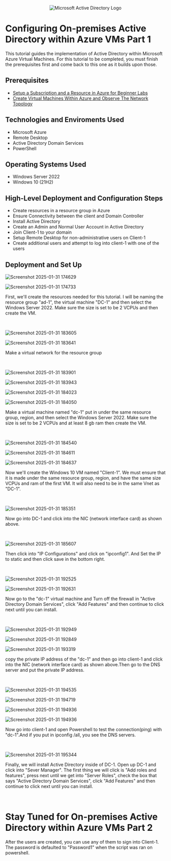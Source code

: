 <p align="center">
<img src="https://i.imgur.com/pU5A58S.png" alt="Microsoft Active Directory Logo"/>
</p>

<h1>Configuring On-premises Active Directory within Azure VMs Part 1</h1>
This tutorial guides the implementation of Active Directory within Microsoft Azure Virtual Machines. For this tutorial to be completed, you must finish the prerequisites first and come back to this one as it builds upon those.  <br />

<h2>Prerequisites</h2>

- [Setup a Subscription and a Resource in Azure for Beginner Labs](https://github.com/bvongpradith/setup-azure-sub-and-resource)
- [Create Virtual Machines Within Azure and Observe The Network Topology](https://github.com/bvongpradith/creating-azure-vm)

<h2>Technologies and Enviroments Used</h2>

- Microsoft Azure
- Remote Desktop
- Active Directory Domain Services
- PowerShell

<h2>Operating Systems Used </h2>

- Windows Server 2022
- Windows 10 (21H2)

<h2>High-Level Deployment and Configuration Steps</h2>

- Create resources in a resource group in Azure
- Ensure Connectivity between the client and Domain Controller
- Install Active Directory
- Create an Admin and Normal User Account in Active Directory
- Join Client-1 to your domain
- Setup Remote Desktop for non-administrative users on Client-1
- Create additional users and attempt to log into client-1 with one of the users

<h2>Deployment and Set Up</h2>

![Screenshot 2025-01-31 174629](https://github.com/user-attachments/assets/c5ab2be9-b483-4f83-b732-f51a22d2574a)

![Screenshot 2025-01-31 174733](https://github.com/user-attachments/assets/bed5eaa1-92c5-4c0b-8f13-635301ce3e2a)

<p>
First, we'll create the resources needed for this tutorial. I will be naming the resource group "ad-1", the virtual machine "DC-1" and then select the Windows Server 2022. Make sure the size is set to be 2 VCPUs and then create the VM.
</p>
<br />

![Screenshot 2025-01-31 183605](https://github.com/user-attachments/assets/efed5f5b-c607-4a15-aa05-c973ec759814)

![Screenshot 2025-01-31 183641](https://github.com/user-attachments/assets/d2ea1e88-8c85-41a0-9f48-b58df6150de9)

<p>
Make a virtual network for the resource group
</p>
<br />

![Screenshot 2025-01-31 183901](https://github.com/user-attachments/assets/074a82eb-b1ca-4b2b-9180-d9608b1e7349)

![Screenshot 2025-01-31 183943](https://github.com/user-attachments/assets/d6d94633-5b92-4ed8-a364-09afbe12720e)

![Screenshot 2025-01-31 184023](https://github.com/user-attachments/assets/b680c47f-ad77-4b9f-b2ba-af5e288567c6)

![Screenshot 2025-01-31 184050](https://github.com/user-attachments/assets/77ea4bac-0469-4e71-8aea-94ba3f386cc6)

<p>
Make a virtual machine named "dc-1" put in under the same resource group, region, and then select the Windows Server 2022. Make sure the size is set to be 2 VCPUs and at least 8 gb ram then create the VM.
</p>
<br />

![Screenshot 2025-01-31 184540](https://github.com/user-attachments/assets/613f3347-c58a-4057-97c1-7de281656ff9)

![Screenshot 2025-01-31 184611](https://github.com/user-attachments/assets/86a70676-ae38-40e4-a46d-6c4457aff039)

![Screenshot 2025-01-31 184637](https://github.com/user-attachments/assets/615c1524-adbe-4692-92c0-3e9d17b9788f)



<p>
Now we'll create the Windows 10 VM named "Client-1". We must ensure that it is made under the same resource group, region, and have the same size VCPUs and ram of the first VM. It will also need to be in the same Vnet as "DC-1".
</p>
<br />

![Screenshot 2025-01-31 185351](https://github.com/user-attachments/assets/37af0c7c-3110-40b1-83ed-4c8121ef3f27)

<p>
Now go into DC-1 and click into the NIC (network interface card) as shown above.
</p>
<br />

![Screenshot 2025-01-31 185607](https://github.com/user-attachments/assets/a87dad66-d705-4165-a760-8f26cdc04c73)

<p>
Then click into "IP Configurations" and click on "ipconfig1". And Set the IP to static and then click save in the bottom right.
</p>
<br />


![Screenshot 2025-01-31 192525](https://github.com/user-attachments/assets/21f8c0b2-ec7b-4a73-8feb-ee9504f42e5d)

![Screenshot 2025-01-31 192631](https://github.com/user-attachments/assets/0d8b0bbc-9aab-4b6d-bc29-a759661d53a6)

<p>
Now go to the "dc-1" virtual machine and Turn off the firewall in "Active Directory Domain Services", click "Add Features" and then continue to click next until you can install.
</p>
<br />

![Screenshot 2025-01-31 192949](https://github.com/user-attachments/assets/749cef13-d0a5-47b0-9a5b-7f9cbc0c37d5)

![Screenshot 2025-01-31 192849](https://github.com/user-attachments/assets/16b93d96-82c8-4686-91ca-60bcad1c3463)

![Screenshot 2025-01-31 193319](https://github.com/user-attachments/assets/9bd46602-4e18-43a5-8b9c-19b489c389db)

<p>
copy the private IP address of the "dc-1" and then go into client-1 and click into the NIC (network interface card) as shown above.Then go to the DNS server and put the private IP address.
</p>
<br />

![Screenshot 2025-01-31 194535](https://github.com/user-attachments/assets/be3bdf63-c83f-416d-8526-938975f1f557)

![Screenshot 2025-01-31 194719](https://github.com/user-attachments/assets/ab6ccab4-6285-4a84-9417-fc4b65d15ef2)

![Screenshot 2025-01-31 194936](https://github.com/user-attachments/assets/b4780da6-7f48-4004-ba33-1c104cdf70a7)

![Screenshot 2025-01-31 194936](https://github.com/user-attachments/assets/ecc60065-926c-4936-9b11-0610f61fd17c)

<p>
Now go into client-1 and open Powershell to test the connection(ping) with "dc-1".And if you put in ipconfig /all, you see the DNS servers.
</p>
<br />


![Screenshot 2025-01-31 195344](https://github.com/user-attachments/assets/d9a0dc9f-bc25-4c09-b651-96aece16a3f4)

<p>
Finally, we will install Active Directory inside of DC-1. Open up DC-1 and click into "Sever Manager". The first thing we will click is "Add roles and features", press next until we get into "Server Roles", check the box that says "Active Directory Domain Services", click "Add Features" and then continue to click next until you can install.
</p>
<br />

<h1>Stay Tuned for On-premises Active Directory within Azure VMs Part 2</h1>
After the users are created, you can use any of them to sign into Client-1. The password is defaulted to "Password1" when the script was ran on powershell.
</p>
<br />
